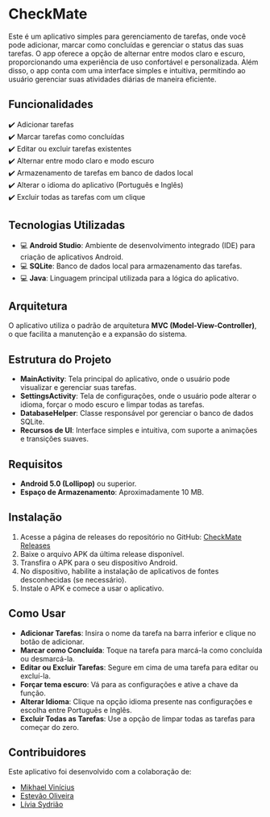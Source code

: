 # CheckMate

Este é um aplicativo simples para gerenciamento de tarefas, onde você pode adicionar, marcar como concluídas e gerenciar o status das suas tarefas. O app oferece a opção de alternar entre modos claro e escuro, proporcionando uma experiência de uso confortável e personalizada. Além disso, o app conta com uma interface simples e intuitiva, permitindo ao usuário gerenciar suas atividades diárias de maneira eficiente.

## Funcionalidades

✔️ Adicionar tarefas  
✔️ Marcar tarefas como concluídas  
✔️ Editar ou excluir tarefas existentes  
✔️ Alternar entre modo claro e modo escuro  
✔️ Armazenamento de tarefas em banco de dados local  
✔️ Alterar o idioma do aplicativo (Português e Inglês)  
✔️ Excluir todas as tarefas com um clique  

## Tecnologias Utilizadas

- 💻 **Android Studio**: Ambiente de desenvolvimento integrado (IDE) para criação de aplicativos Android.  
- 💻 **SQLite**: Banco de dados local para armazenamento das tarefas.  
- 💻 **Java**: Linguagem principal utilizada para a lógica do aplicativo.  

## Arquitetura

O aplicativo utiliza o padrão de arquitetura **MVC (Model-View-Controller)**, o que facilita a manutenção e a expansão do sistema.  

## Estrutura do Projeto

- **MainActivity**: Tela principal do aplicativo, onde o usuário pode visualizar e gerenciar suas tarefas.  
- **SettingsActivity**: Tela de configurações, onde o usuário pode alterar o idioma, forçar o modo escuro e limpar todas as tarefas.  
- **DatabaseHelper**: Classe responsável por gerenciar o banco de dados SQLite.  
- **Recursos de UI**: Interface simples e intuitiva, com suporte a animações e transições suaves.  

## Requisitos

- **Android 5.0 (Lollipop)** ou superior.  
- **Espaço de Armazenamento**: Aproximadamente 10 MB.  

## Instalação

1. Acesse a página de releases do repositório no GitHub:
   [CheckMate Releases](https://github.com/mikhaelviniciusm/CheckMate/releases)
2. Baixe o arquivo APK da última release disponível.
3. Transfira o APK para o seu dispositivo Android.
4. No dispositivo, habilite a instalação de aplicativos de fontes desconhecidas (se necessário).
5. Instale o APK e comece a usar o aplicativo.

## Como Usar

- **Adicionar Tarefas**: Insira o nome da tarefa na barra inferior e clique no botão de adicionar.  
- **Marcar como Concluída**: Toque na tarefa para marcá-la como concluída ou desmarcá-la.  
- **Editar ou Excluir Tarefas**: Segure em cima de uma tarefa para editar ou excluí-la.  
- **Forçar tema escuro**: Vá para as configurações e ative a chave da função.  
- **Alterar Idioma**: Clique na opção idioma presente nas configurações e escolha entre Português e Inglês.  
- **Excluir Todas as Tarefas**: Use a opção de limpar todas as tarefas para começar do zero.  

## Contribuidores

Este aplicativo foi desenvolvido com a colaboração de:

- [Mikhael Vinícius](https://github.com/mikhaelviniciusm)
- [Estevão Oliveira](https://github.com/Estevao750)
- [Lívia Sydrião](https://github.com/liviasydriao)
